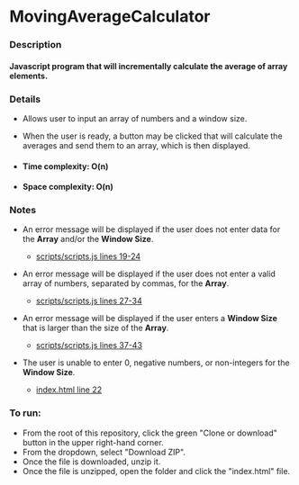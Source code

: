 # MovingAverageCalculator
### Description
#### Javascript program that will incrementally calculate the average of array elements.

### Details
* Allows user to input an array of numbers and a window size.<br>
* When the user is ready, a button may be clicked that will calculate the averages and send them to an array, which is then displayed.<br>

* #### Time complexity: O(n)<br>
* #### Space complexity: O(n)

### Notes
* An error message will be displayed if the user does not enter data for the **Array** and/or the **Window Size**.
  * [scripts/scripts.js lines 19-24](/scripts/scripts.js)

* An error message will be displayed if the user does not enter a valid array of numbers, separated by commas, for the **Array**.
  * [scripts/scripts.js lines 27-34](/scripts/scripts.js)

* An error message will be displayed if the user enters a **Window Size** that is larger than the size of the **Array**.
  * [scripts/scripts.js lines 37-43](/scripts/scripts.js)

* The user is unable to enter 0, negative numbers, or non-integers for the **Window Size**.
  * [index.html line 22](/index.html)

### To run:
* From the root of this repository, click the green "Clone or download" button in the upper right-hand corner.<br>
* From the dropdown, select "Download ZIP".<br>
* Once the file is downloaded, unzip it.<br>
* Once the file is unzipped, open the folder and click the "index.html" file.<br>
